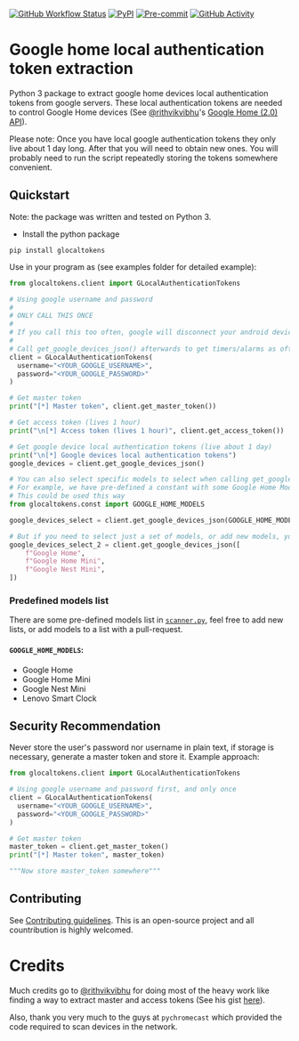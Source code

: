 [![GitHub Workflow Status][workflow-shield]][workflow]
[![PyPI][pypi-shield]][pypi]
[![Pre-commit][pre-commit-shield]][pre-commit]
[![GitHub Activity][commits-shield]][commits]

# Google home local authentication token extraction

Python 3 package to extract google home devices local authentication tokens from google servers.
These local authentication tokens are needed to control Google Home devices
(See [@rithvikvibhu](https://github.com/rithvikvibhu)'s [Google Home (2.0) API](https://rithvikvibhu.github.io/GHLocalApi/)).

Please note:
Once you have local google authentication tokens they only live about 1 day long.
After that you will need to obtain new ones.
You will probably need to run the script repeatedly storing the tokens somewhere convenient.

## Quickstart

Note: the package was written and tested on Python 3.

- Install the python package

```
pip install glocaltokens
```

Use in your program as (see examples folder for detailed example):

```Python
from glocaltokens.client import GLocalAuthenticationTokens

# Using google username and password
#
# ONLY CALL THIS ONCE
#
# If you call this too often, google will disconnect your android devices and other weird things will happen
#
# Call get_google_devices_json() afterwards to get timers/alarms as oftens as you want to update.
client = GLocalAuthenticationTokens(
  username="<YOUR_GOOGLE_USERNAME>",
  password="<YOUR_GOOGLE_PASSWORD>"
)

# Get master token
print("[*] Master token", client.get_master_token())

# Get access token (lives 1 hour)
print("\n[*] Access token (lives 1 hour)", client.get_access_token())

# Get google device local authentication tokens (live about 1 day)
print("\n[*] Google devices local authentication tokens")
google_devices = client.get_google_devices_json()

# You can also select specific models to select when calling get_google_devices or get_google_devices_json with the models_list parameter.
# For example, we have pre-defined a constant with some Google Home Models (WARNING! Not all of them may be present)
# This could be used this way
from glocaltokens.const import GOOGLE_HOME_MODELS

google_devices_select = client.get_google_devices_json(GOOGLE_HOME_MODELS)

# But if you need to select just a set of models, or add new models, you can use a list of str
google_devices_select_2 = client.get_google_devices_json([
    f"Google Home",
    f"Google Home Mini",
    f"Google Nest Mini",
])
```

### Predefined models list

There are some pre-defined models list in [`scanner.py`](/glocaltokens/scanner.py), feel free to
add new lists, or add models to a list with a pull-request.

#### `GOOGLE_HOME_MODELS`:

- Google Home
- Google Home Mini
- Google Nest Mini
- Lenovo Smart Clock

## Security Recommendation

Never store the user's password nor username in plain text, if storage is necessary, generate a master token and store it.
Example approach:

```python
from glocaltokens.client import GLocalAuthenticationTokens

# Using google username and password first, and only once
client = GLocalAuthenticationTokens(
  username="<YOUR_GOOGLE_USERNAME>",
  password="<YOUR_GOOGLE_PASSWORD>"
)

# Get master token
master_token = client.get_master_token()
print("[*] Master token", master_token)

"""Now store master_token somewhere"""

```

## Contributing

See [Contributing guidelines](CONTRIBUTING.md).
This is an open-source project and all countribution is highly welcomed.

# Credits

Much credits go to [@rithvikvibhu](https://github.com/rithvikvibhu) for doing most of the heavy work like finding a way to
extract master and access tokens
(See his gist [here](https://gist.github.com/rithvikvibhu/952f83ea656c6782fbd0f1645059055d)).

Also, thank you very much to the guys at `pychromecast` which provided the code required to scan devices in the network.

[workflow-shield]: https://img.shields.io/github/workflow/status/leikoilja/glocaltokens/Running%20tests?style=for-the-badge
[workflow]: https://github.com/leikoilja/glocaltokens/actions
[pypi-shield]: https://img.shields.io/pypi/v/glocaltokens?style=for-the-badge
[pypi]: https://pypi.org/project/glocaltokens/
[commits-shield]: https://img.shields.io/github/commit-activity/y/leikoilja/glocaltokens?style=for-the-badge
[commits]: https://github.com/leikoilja/glocaltokens/commits/main
[pre-commit-shield]: https://img.shields.io/badge/pre--commit-enabled-brightgreen?style=for-the-badge
[pre-commit]: https://github.com/pre-commit/pre-commit
